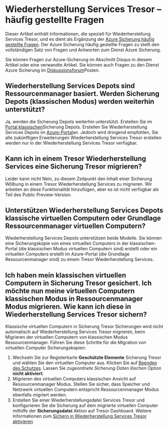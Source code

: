 <properties
   pageTitle="Wiederherstellung Services Vaulting häufig gestellte Fragen zu | Microsoft Azure"
   description="Diese Version von den häufig gestellten Fragen unterstützt Public Preview-Version des Diensts Azure sichern. Antworten auf häufig gestellte Fragen zu der Sicherungsdatei Agent, Sicherung und Aufbewahrung, Wiederherstellung, Sicherheit und andere häufig gestellte Fragen zur Azure Sicherung-Lösung."
   services="backup"
   documentationCenter=""
   authors="markgalioto"
   manager="jwhit"
   editor=""
   keywords="zusätzliche Lösung; zusätzliche service"/>

<tags
   ms.service="backup"
   ms.workload="storage-backup-recovery"
     ms.tgt_pltfrm="na"
     ms.devlang="na"
     ms.topic="get-started-article"
     ms.date="10/21/2016"
     ms.author="trinadhk; markgal; jimpark;"/>

# <a name="recovery-services-vault---faq"></a>Wiederherstellung Services Tresor – häufig gestellte Fragen


Dieser Artikel enthält Informationen, die speziell für Wiederherstellung Services Tresor, und es dient als Ergänzung der [Azure Sicherung häufig gestellte Fragen](backup-azure-backup-faq.md). Der Azure Sicherung häufig gestellte Fragen zu stellt den vollständigen Satz von Fragen und Antworten zum Dienst Azure Sicherung.  

Sie können Fragen zur Azure-Sicherung im Abschnitt Disqus in diesem Artikel oder eine verwandte Artikel. Sie können auch Fragen zu den Dienst Azure Sicherung im [Diskussionsforum](https://social.msdn.microsoft.com/forums/azure/home?forum=windowsazureonlinebackup)Posten.

## <a name="recovery-services-vaults-are-resource-manager-based-are-backup-vaults-classic-mode-still-supported-br"></a>Wiederherstellung Services Depots sind Ressourcenmanager basiert. Werden Sicherung Depots (klassischen Modus) werden weiterhin unterstützt? <br/>
Ja, werden die Sicherung Depots weiterhin unterstützt. Erstellen Sie im [Portal klassischen](https://manage.windowsazure.com)Sicherung Depots. Erstellen Sie Wiederherstellung Services Depots im [Azure-Portal](https://portal.azure.com)an. Jedoch wird dringend empfohlen, Sie alle zukünftigen Erweiterungen Wiederherstellung Services Tresor erstellen werden nur in der Wiederherstellung Services Tresor verfügbar.

## <a name="can-i-migrate-a-backup-vault-to-a-recovery-services-vault-br"></a>Kann ich in einem Tresor Wiederherstellung Services eine Sicherung Tresor migrieren? <br/>
Leider kann nicht Nein, zu diesem Zeitpunkt den Inhalt einer Sicherung Wölbung in einem Tresor Wiederherstellung Services zu migrieren. Wir arbeiten an diese Funktionalität hinzufügen, aber es ist nicht verfügbar als Teil des Public Preview-Version.

## <a name="do-recovery-services-vaults-support-classic-vms-or-resource-manager-based-vms-br"></a>Unterstützen Wiederherstellung Services Depots klassische virtuellen Computern oder Grundlage Ressourcenmanager virtuellen Computern? <br/>
Wiederherstellung Services Depots unterstützen beide Modelle.  Sie können eine Sicherungskopie von eines virtuellen Computers in der klassischen-Portal (die klassischen Modus virtuellen Computern sind) erstellt oder ein virtuellen Computers erstellt im Azure-Portal (die Grundlage Ressourcenmanager sind) zu einem Tresor Wiederherstellung Services.

## <a name="i-have-backed-up-my-classic-vms-in-backup-vault-now-i-want-to-migrate-my-vms-from-classic-mode-to-resource-manager-mode--how-can-i-backup-them-in-recovery-services-vault"></a>Ich haben mein klassischen virtuellen Computern in Sicherung Tresor gesichert. Ich möchte nun meine virtuellen Computern klassischen Modus in Ressourcenmanager Modus migrieren.  Wie kann ich diese in Wiederherstellung Services Tresor sichern?
Klassische virtuellen Computern in Sicherung Tresor Sicherungen wird nicht automatisch auf Wiederherstellung Services Tresor migrieren, beim Migrieren der virtuellen Computern von klassischen Modus Ressourcenmanager. Führen Sie diese Schritte für die Migration von virtuellen Computer Sicherungskopien:

1. Wechseln Sie zur Registerkarte **Geschützte Elemente** Sicherung Tresor und wählen Sie den virtuellen Computer aus. Klicken Sie auf [Beenden des Schutzes](backup-azure-manage-vms-classic.md#stop-protecting-virtual-machines). Lassen Sie *zugeordnete Sicherung Daten löschen* Option **nicht aktiviert**.
2. Migrieren des virtuellen Computers klassischen Ansicht auf Ressourcenmanager Modus. Stellen Sie sicher, dass Speicher und Netzwerk virtuellen Computern entspricht Ressourcenmanager Modus ebenfalls migriert werden.
3. Erstellen Sie einer Wiederherstellungsdatei Services Tresor und konfigurieren Sie die Sicherung auf dem migrierte virtuellen Computer mithilfe der **Sicherungsdatei** Aktion auf Tresor Dashboard. Weitere Informationen zum [Sichern in Wiederherstellung Services Tresor aktivieren](backup-azure-vms-first-look-arm.md)
